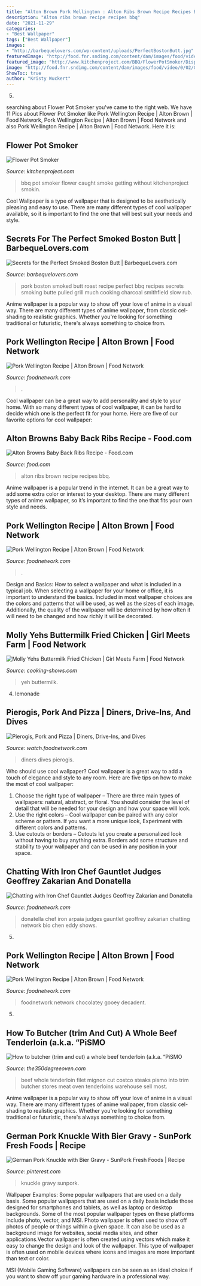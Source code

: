 ```yaml
---
title: "Alton Brown Pork Wellington : Alton Ribs Brown Recipe Recipes Bbq"
description: "Alton ribs brown recipe recipes bbq"
date: "2021-11-29"
categories:
- "Best Wallpaper"
tags: ["Best Wallpaper"]
images:
- "http://barbequelovers.com/wp-content/uploads/PerfectBostonButt.jpg"
featuredImage: "http://food.fnr.sndimg.com/content/dam/images/food/video/0/02/026/0261/0261959.jpg.rend.hgtvcom.301.170.suffix/1485586975270.jpeg"
featured_image: "http://www.kitchenproject.com/BBQ/FlowerPotSmoker/Display-8.jpg"
image: "http://food.fnr.sndimg.com/content/dam/images/food/video/0/02/028/0287/0287368.jpg.rend.hgtvcom.301.170.suffix/1510611159353.jpeg"
ShowToc: true
author: "Kristy Wuckert"
---
```



5.

	

		
searching about Flower Pot Smoker you've came to the right web. We have 11 Pics about Flower Pot Smoker like Pork Wellington Recipe | Alton Brown | Food Network, Pork Wellington Recipe | Alton Brown | Food Network and also Pork Wellington Recipe | Alton Brown | Food Network. Here it is:
		
    
## Flower Pot Smoker

<img loading=lazy src="http://www.kitchenproject.com/BBQ/FlowerPotSmoker/Display-8.jpg" onerror="this.onerror=null;this.src='https://tse4.mm.bing.net/th?id=OIP.9rO-62JQFKNl12zKwV3lHAHaK_&amp;pid=15.1';" alt="Flower Pot Smoker">

_Source: kitchenproject.com_

>bbq pot smoker flower caught smoke getting without kitchenproject smokin. 

	

Cool Wallpaper is a type of wallpaper that is designed to be aesthetically pleasing and easy to use. There are many different types of cool wallpaper available, so it is important to find the one that will best suit your needs and style.

    
## Secrets For The Perfect Smoked Boston Butt | BarbequeLovers.com

<img loading=lazy src="http://barbequelovers.com/wp-content/uploads/PerfectBostonButt.jpg" onerror="this.onerror=null;this.src='https://tse1.mm.bing.net/th?id=OIP.U4yUOa9kFuFu1ff2sEzZNgHaEh&amp;pid=15.1';" alt="Secrets for the Perfect Smoked Boston Butt | BarbequeLovers.com">

_Source: barbequelovers.com_

>pork boston smoked butt roast recipe perfect bbq recipes secrets smoking butte pulled grill much cooking charcoal smithfield slow rub. 

	

Anime wallpaper is a popular way to show off your love of anime in a visual way. There are many different types of anime wallpaper, from classic cel-shading to realistic graphics. Whether you're looking for something traditional or futuristic, there's always something to choice from.

    
## Pork Wellington Recipe | Alton Brown | Food Network

<img loading=lazy src="http://food.fnr.sndimg.com/content/dam/images/food/video/0/02/026/0261/0261959.jpg.rend.hgtvcom.301.170.suffix/1485586975270.jpeg" onerror="this.onerror=null;this.src='https://tse3.mm.bing.net/th?id=OIP.BjJ4hTLHPVC0A5PfbCuIWwAAAA&amp;pid=15.1';" alt="Pork Wellington Recipe | Alton Brown | Food Network">

_Source: foodnetwork.com_

>. 

	

Cool wallpaper can be a great way to add personality and style to your home. With so many different types of cool wallpaper, it can be hard to decide which one is the perfect fit for your home. Here are five of our favorite options for cool wallpaper: 

    
## Alton Browns Baby Back Ribs Recipe - Food.com

<img loading=lazy src="http://img.sndimg.com/food/image/upload/w_614,h_461,c_fit/v1/img/recipes/95/41/4/picW4CcQK.jpg" onerror="this.onerror=null;this.src='https://tse1.mm.bing.net/th?id=OIP.mxu8hWOEQVQ8U6Nlgg0OpwHaFj&amp;pid=15.1';" alt="Alton Browns Baby Back Ribs Recipe - Food.com">

_Source: food.com_

>alton ribs brown recipe recipes bbq. 

	

Anime wallpaper is a popular trend in the internet. It can be a great way to add some extra color or interest to your desktop. There are many different types of anime wallpaper, so it’s important to find the one that fits your own style and needs.

    
## Pork Wellington Recipe | Alton Brown | Food Network

<img loading=lazy src="http://food.fnr.sndimg.com/content/dam/images/food/video/0/01/011/0112/0112591.jpg.rend.hgtvcom.301.170.suffix/1479432998993.jpeg" onerror="this.onerror=null;this.src='https://tse2.mm.bing.net/th?id=OIP.tuRRlIRB3XHEDqT4beUnQgAAAA&amp;pid=15.1';" alt="Pork Wellington Recipe | Alton Brown | Food Network">

_Source: foodnetwork.com_

>. 

	

Design and Basics: How to select a wallpaper and what is included in a typical job.
When selecting a wallpaper for your home or office, it is important to understand the basics. Included in most wallpaper choices are the colors and patterns that will be used, as well as the sizes of each image. Additionally, the quality of the wallpaper will be determined by how often it will need to be changed and how richly it will be decorated.

    
## Molly Yehs Buttermilk Fried Chicken | Girl Meets Farm | Food Network

<img loading=lazy src="https://img.youtube.com/vi/hMOsIXMngP4/maxresdefault.jpg" onerror="this.onerror=null;this.src='https://tse1.mm.bing.net/th?id=OIP.BXwkdbA5i3vznOEnqMJYpgHaEK&amp;pid=15.1';" alt="Molly Yehs Buttermilk Fried Chicken | Girl Meets Farm | Food Network">

_Source: cooking-shows.com_

>yeh buttermilk. 

	

4. lemonade 

    
## Pierogis, Pork And Pizza | Diners, Drive-Ins, And Dives

<img loading=lazy src="https://api.discovery.com/v1/images/5fb571ca450ef7161e2f57f7?aspectRatio=16x9&amp;width=1200&amp;key=3020a40c2356a645b4b4" onerror="this.onerror=null;this.src='https://tse4.mm.bing.net/th?id=OIP.VGPs6JHPZc4JMfHyifXCQgHaEK&amp;pid=15.1';" alt="Pierogis, Pork and Pizza | Diners, Drive-Ins, and Dives">

_Source: watch.foodnetwork.com_

>diners dives pierogis. 

	

Who should use cool wallpaper?
Cool wallpaper is a great way to add a touch of elegance and style to any room. Here are five tips on how to make the most of cool wallpaper: 
1) Choose the right type of wallpaper – There are three main types of wallpapers: natural, abstract, or floral. You should consider the level of detail that will be needed for your design and how your space will look. 
2) Use the right colors – Cool wallpaper can be paired with any color scheme or pattern. If you want a more unique look, Experiment with different colors and patterns. 
3) Use cutouts or borders – Cutouts let you create a personalized look without having to buy anything extra. Borders add some structure and stability to your wallpaper and can be used in any position in your space.

    
## Chatting With Iron Chef Gauntlet Judges Geoffrey Zakarian And Donatella

<img loading=lazy src="https://food.fnr.sndimg.com/content/dam/images/food/secured/fullset/2017/4/0/IH0101_Geoffrey-Zakarian-Alton-Brown-Donatella-Arpaia.jpg.rend.hgtvcom.1280.960.suffix/1491240979024.jpeg" onerror="this.onerror=null;this.src='https://tse4.mm.bing.net/th?id=OIP.qfGjSIIVY5GRXWxycwbFoQHaFj&amp;pid=15.1';" alt="Chatting with Iron Chef Gauntlet Judges Geoffrey Zakarian and Donatella">

_Source: foodnetwork.com_

>donatella chef iron arpaia judges gauntlet geoffrey zakarian chatting network bio chen eddy shows. 

	

5.

    
## Pork Wellington Recipe | Alton Brown | Food Network

<img loading=lazy src="http://food.fnr.sndimg.com/content/dam/images/food/video/0/02/028/0287/0287368.jpg.rend.hgtvcom.301.170.suffix/1510611159353.jpeg" onerror="this.onerror=null;this.src='https://tse4.mm.bing.net/th?id=OIP.jEwX6vFl3ON8rRaASFxnnQAAAA&amp;pid=15.1';" alt="Pork Wellington Recipe | Alton Brown | Food Network">

_Source: foodnetwork.com_

>foodnetwork network chocolatey gooey decadent. 

	

5.

    
## How To Butcher (trim And Cut) A Whole Beef Tenderloin (a.k.a. “PiSMO

<img loading=lazy src="http://www.the350degreeoven.com/wp-content/uploads/2013/06/DSC_0073fix.jpg" onerror="this.onerror=null;this.src='https://tse1.mm.bing.net/th?id=OIP.6vZU1tsiJlOZNxNB0H46SQHaE6&amp;pid=15.1';" alt="How to butcher (trim and cut) a whole beef tenderloin (a.k.a. “PiSMO">

_Source: the350degreeoven.com_

>beef whole tenderloin filet mignon cut costco steaks pismo into trim butcher stores meat oven tenderloins warehouse sell most. 

	

Anime wallpaper is a popular way to show off your love of anime in a visual way. There are many different types of anime wallpaper, from classic cel-shading to realistic graphics. Whether you're looking for something traditional or futuristic, there's always something to choice from.

    
## German Pork Knuckle With Bier Gravy - SunPork Fresh Foods | Recipe

<img loading=lazy src="https://i.pinimg.com/736x/48/22/50/482250f42314684538c0922bccd3be72.jpg" onerror="this.onerror=null;this.src='https://tse4.mm.bing.net/th?id=OIP.7mBC6iyzmcOV6yAlfUCJcAHaHa&amp;pid=15.1';" alt="German Pork Knuckle with Bier Gravy - SunPork Fresh Foods | Recipe">

_Source: pinterest.com_

>knuckle gravy sunpork. 

	

Wallpaper Examples: Some popular wallpapers that are used on a daily basis.
Some popular wallpapers that are used on a daily basis include those designed for smartphones and tablets, as well as laptop or desktop backgrounds. Some of the most popular wallpaper types on these platforms include photo, vector, and MSI. 
Photo wallpaper is often used to show off photos of people or things within a given space. It can also be used as a background image for websites, social media sites, and other applications.Vector wallpaper is often created using vectors which make it easy to change the design and look of the wallpaper. This type of wallpaper is often used on mobile devices where icons and images are more important than text or color. 

MSI (Mobile Gaming Software) wallpapers can be seen as an ideal choice if you want to show off your gaming hardware in a professional way.

